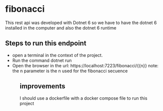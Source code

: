 # fibonacci

This rest api was developed with Dotnet 6 so we have to have the dotnet 6 installed in the computer and also the dotnet 6 runtime

<h2>Steps to run this endpoint</h2>
  <ul>
   <li>open a terminal in the context of the project.</li>
   <li>Run the command dotnet run</li>
   <li>Open the browser in the url: https://localhost:7223/fibonacci/{{n}} note: the n parameter is the n used for the fibonacci secuence</li>
  <ul>
  
<h2>improvements</h2> 
I should use a dockerfile with a docker compose file to run this project 
